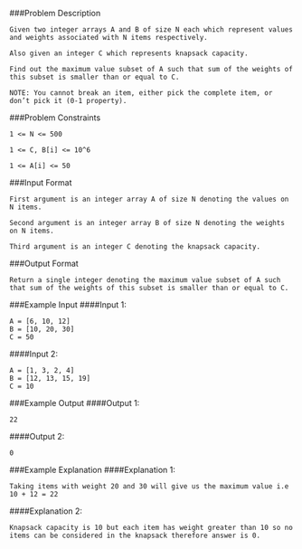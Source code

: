 ###Problem Description
```
Given two integer arrays A and B of size N each which represent values and weights associated with N items respectively.

Also given an integer C which represents knapsack capacity.

Find out the maximum value subset of A such that sum of the weights of this subset is smaller than or equal to C.

NOTE: You cannot break an item, either pick the complete item, or don’t pick it (0-1 property).
```


###Problem Constraints
```
1 <= N <= 500

1 <= C, B[i] <= 10^6

1 <= A[i] <= 50
```


###Input Format
```
First argument is an integer array A of size N denoting the values on N items.

Second argument is an integer array B of size N denoting the weights on N items.

Third argument is an integer C denoting the knapsack capacity.

```

###Output Format
```
Return a single integer denoting the maximum value subset of A such that sum of the weights of this subset is smaller than or equal to C.
```

###Example Input
####Input 1:

```
A = [6, 10, 12]
B = [10, 20, 30]
C = 50
```
####Input 2:

```
A = [1, 3, 2, 4]
B = [12, 13, 15, 19]
C = 10
```

###Example Output
####Output 1:

```
22
```
####Output 2:

```
0
```


###Example Explanation
####Explanation 1:

```
Taking items with weight 20 and 30 will give us the maximum value i.e 10 + 12 = 22
```
####Explanation 2:

```
Knapsack capacity is 10 but each item has weight greater than 10 so no items can be considered in the knapsack therefore answer is 0.
```